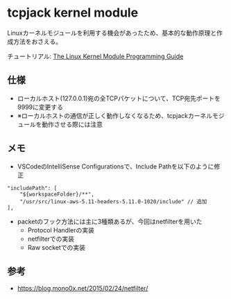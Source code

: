 # tcpjack kernel module


Linuxカーネルモジュールを利用する機会があったため、基本的な動作原理と作成方法をおさえる。

チュートリアル: [The Linux Kernel Module Programming Guide](https://tldp.org/LDP/lkmpg/2.6/html/lkmpg.html#AEN121)


## 仕様

- ローカルホスト(127.0.0.1)宛の全TCPパケットについて、TCP宛先ポートを9999に変更する
- ※ローカルホストの通信が正しく動作しなくなるため、tcpjackカーネルモジュールを動作させる際には注意




## メモ

- VSCodeのIntelliSense Configurationsで、Include Pathを以下のように修正
```
"includePath": [
    "${workspaceFolder}/**",
    "/usr/src/linux-aws-5.11-headers-5.11.0-1020/include" // 追加
],

```

- packetのフック方法には主に3種類あるが、今回はnetfilterを用いた
  - Protocol Handlerの実装
  - netfilterでの実装
  - Raw socketでの実装

## 参考
- https://blog.mono0x.net/2015/02/24/netfilter/
